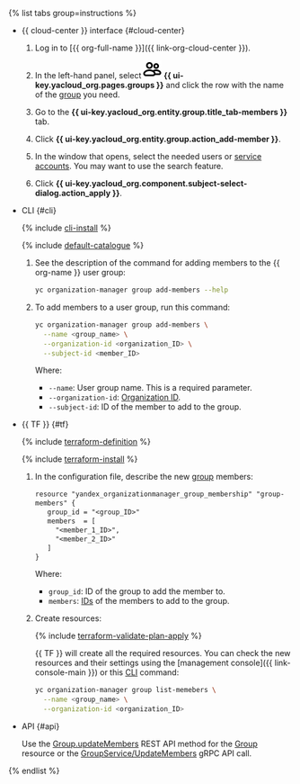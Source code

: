 {% list tabs group=instructions %}

- {{ cloud-center }} interface {#cloud-center}

  1. Log in to [{{ org-full-name }}]({{ link-org-cloud-center }}).

  1. In the left-hand panel, select ![groups](../../_assets/console-icons/persons.svg) **{{ ui-key.yacloud_org.pages.groups }}** and click the row with the name of the [group](../../organization/concepts/groups.md) you need.
  
  1. Go to the **{{ ui-key.yacloud_org.entity.group.title_tab-members }}** tab.
  
  1. Click **{{ ui-key.yacloud_org.entity.group.action_add-member }}**.
  
  1. In the window that opens, select the needed users or [service accounts](../../iam/concepts/users/service-accounts.md). You may want to use the search feature.
  
  1. Click **{{ ui-key.yacloud_org.component.subject-select-dialog.action_apply }}**.

- CLI {#cli}

  {% include [cli-install](../../_includes/cli-install.md) %}

  {% include [default-catalogue](../../_includes/default-catalogue.md) %}

  1. See the description of the command for adding members to the {{ org-name }} user group:

      ```bash
      yc organization-manager group add-members --help
      ```

  1. To add members to a user group, run this command:

      ```bash
      yc organization-manager group add-members \
        --name <group_name> \
        --organization-id <organization_ID> \
        --subject-id <member_ID>
      ```

      Where:

      * `--name`: User group name. This is a required parameter.
      * `--organization-id`: [Organization ID](../../organization/operations/organization-get-id.md).
      * `--subject-id`: ID of the member to add to the group.

- {{ TF }} {#tf}

  {% include [terraform-definition](../../_tutorials/_tutorials_includes/terraform-definition.md) %}

  {% include [terraform-install](../../_includes/terraform-install.md) %}

  1. In the configuration file, describe the new [group](../../organization/concepts/groups.md) members:

     ```hcl
     resource "yandex_organizationmanager_group_membership" "group-members" {
        group_id = "<group_ID>"
        members  = [
          "<member_1_ID>",
          "<member_2_ID>"
        ]
     }
     ```

     Where:

     * `group_id`: ID of the group to add the member to.
     * `members`: [IDs](../../organization/operations/users-get.md) of the members to add to the group.
  1. Create resources:

     {% include [terraform-validate-plan-apply](../../_tutorials/_tutorials_includes/terraform-validate-plan-apply.md) %}

     {{ TF }} will create all the required resources. You can check the new resources and their settings using the [management console]({{ link-console-main }}) or this [CLI](../../cli/) command:

     ```bash
     yc organization-manager group list-memebers \
       --name <group_name> \
       --organization-id <organization_ID>
     ```

- API {#api}

    Use the [Group.updateMembers](../../organization/api-ref/Group/updateMembers.md) REST API method for the [Group](../../organization/api-ref/Group/index.md) resource or the [GroupService/UpdateMembers](../../organization/api-ref/grpc/Group/updateMembers.md) gRPC API call.

{% endlist %}